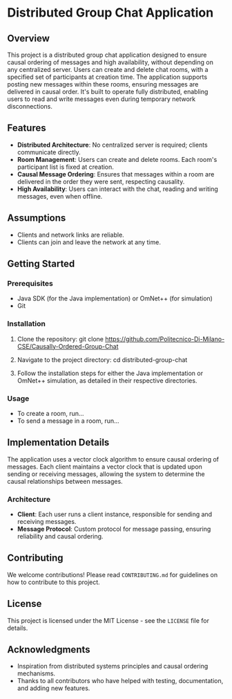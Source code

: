 # Distributed Group Chat Application

## Overview
This project is a distributed group chat application designed to ensure causal ordering of messages and high availability, without depending on any centralized server. Users can create and delete chat rooms, with a specified set of participants at creation time. The application supports posting new messages within these rooms, ensuring messages are delivered in causal order. It's built to operate fully distributed, enabling users to read and write messages even during temporary network disconnections.

## Features
- **Distributed Architecture**: No centralized server is required; clients communicate directly.
- **Room Management**: Users can create and delete rooms. Each room's participant list is fixed at creation.
- **Causal Message Ordering**: Ensures that messages within a room are delivered in the order they were sent, respecting causality.
- **High Availability**: Users can interact with the chat, reading and writing messages, even when offline.

## Assumptions
- Clients and network links are reliable.
- Clients can join and leave the network at any time.

## Getting Started

### Prerequisites
- Java SDK (for the Java implementation) or OmNet++ (for simulation)
- Git

### Installation
1. Clone the repository:
git clone https://github.com/Politecnico-Di-Milano-CSE/Causally-Ordered-Group-Chat

2. Navigate to the project directory:
cd distributed-group-chat

3. Follow the installation steps for either the Java implementation or OmNet++ simulation, as detailed in their respective directories.

### Usage
- To create a room, run...
- To send a message in a room, run...

## Implementation Details
The application uses a vector clock algorithm to ensure causal ordering of messages. Each client maintains a vector clock that is updated upon sending or receiving messages, allowing the system to determine the causal relationships between messages.

### Architecture
- **Client**: Each user runs a client instance, responsible for sending and receiving messages.
- **Message Protocol**: Custom protocol for message passing, ensuring reliability and causal ordering.

## Contributing
We welcome contributions! Please read `CONTRIBUTING.md` for guidelines on how to contribute to this project.

## License
This project is licensed under the MIT License - see the `LICENSE` file for details.

## Acknowledgments
- Inspiration from distributed systems principles and causal ordering mechanisms.
- Thanks to all contributors who have helped with testing, documentation, and adding new features.
